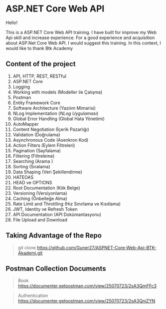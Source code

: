 # ASP.NET Core Web API

Hello!

This is a ASP.NET Core Web API training.  I have built for improve my Web Api skill and increase experience. For a good experience and acquisition about ASP.Net Core Web API. I would suggest this training.
In this context, I would like to thank Btk Academy

## Content of the project
1. API, HTTP, REST, RESTful
2. ASP.NET Core 
3. Logging
4. Working with models (Modeller ile Çalışma) 
5. Postman
6. Entity Framework Core 
7. Software Architecture (Yazılım Mimarisi) 
8. NLog Implementation  (*NLog Uygulaması*)
9. Global Error Handling (Global Hata Yönetimi)
10. AutoMapper
11. Content Negotiation (İçerik Pazarlığı) 
12. Validation (Doğrulama)
13. Asynchronous Code (Asenkron Kod) 
14. Action Filters (Eylem Filtreleri)
15. Pagination (Sayfalama)
16. Filtering (Filtreleme)
17. Searching (Arama )
18. Sorting (Sıralama)
19. Data Shaping (Veri Şekillendirme)
20. HATEOAS
21. HEAD ve OPTIONS
22. Root Documentation (Kök Belge)
23. Versioning (Versiyonlama)
24. Caching (Önbelleğe Alma)
25. Rate Limit and Throttling (Hız Sınırlama ve Kısıtlama)
26. JWT, Identity ve Refresh Token
27. API Documentation (API Dokümantasyonu)
28. File Upload and Download

## Taking Advantage of the Repo

> git clone https://github.com/Guner27/ASPNET-Core-Web-Api-BTK-Akademi.git



## Postman Collection Documents

> Book https://documenter.getpostman.com/view/25070723/2sA3QmFFc3

> Authentication https://documenter.getpostman.com/view/25070723/2sA3QniZYN


